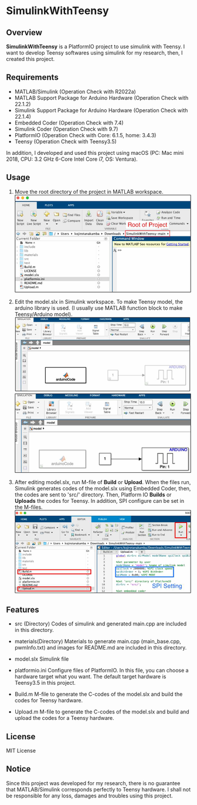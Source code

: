 # SimulinkWithTeensy

## Overview
**SimulinkWithTeensy** is a PlatformIO project to use simulink with Teensy. I want to develop Teensy softwares using simulink for my research, then, I created this project. 

## Requirements

- MATLAB/Simulink (Operation Check with R2022a)
- MATLAB Support Package for Arduino Hardware (Operation Check with 22.1.2)
- Simulink Support Package for Arduino Hardware (Operation Check with 22.1.4)
- Embedded Coder (Operation Check with 7.4)
- Simulink Coder (Operation Check with 9.7)
- PlatformIO (Operation Check with Core: 6.1.5, home: 3.4.3)
- Teensy (Operation Check with Teensy3.5)

In addition, I developed and used this project using macOS (PC: Mac mini 2018, CPU: 3.2 GHz 6-Core Intel Core i7, OS: Ventura).

## Usage
1. Move the root directory of the project in MATLAB workspace.
![](img/root.jpg)

2. Edit the model.slx in Simulink workspace. To make Teensy model, the arduino library is used. (I usually use MATLAB function block to make Teensy/Arduino model).
![](img/edit.jpg)

3. After editing model.slx, run M-file of **Build** or **Upload**. When the files run, Simulink generates codes of the model.slx using Embedded Coder, then, the codes are sent to 'src/' directory. Then, Platform IO **Builds** or **Uploads** the codes for Teensy. In addition, SPI configure can be set in the M-files.
![](img/upload.jpg)

## Features

- src (Directory)
Codes of simulink and generated main.cpp are included in this directory.

- materials(Directory)
Materials to generate main.cpp (main_base.cpp, pwmInfo.txt) and images for README.md are included in this directory.

- model.slx
Simulink file

- platformio.ini
Configure files of PlatformIO. In this file, you can choose a hardware target what you want. The default target hardware is Teensy3.5 in this project.

- Build.m
M-file to generate the C-codes of the model.slx and build the codes for Teensy hardware.

- Upload.m
M-file to generate the C-codes of the model.slx and build and upload the codes for a Teensy hardware.

## License

MIT License

## Notice
Since this project was developed for my research, there is no guarantee that MATLAB/Simulink corresponds perfectly to Teensy hardware. I shall not be responsible for any loss, damages and troubles using this project.
 
